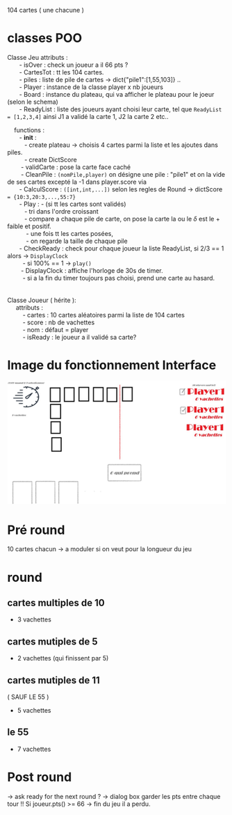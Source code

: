 104 cartes ( une chacune )


# classes POO

Classe Jeu
		attributs :<br>
&nbsp;&nbsp;&nbsp;&nbsp;&nbsp;&nbsp;&nbsp;- isOver : check un joueur a il 66 pts ?<br>
&nbsp;&nbsp;&nbsp;&nbsp;&nbsp;&nbsp;&nbsp;- CartesTot : tt les 104 cartes.<br>
&nbsp;&nbsp;&nbsp;&nbsp;&nbsp;&nbsp;&nbsp;- piles : liste de pile de cartes -> dict{"pile1":[1,55,103]} ..<br>
&nbsp;&nbsp;&nbsp;&nbsp;&nbsp;&nbsp;&nbsp;- Player : instance de la classe player x nb joueurs<br>
&nbsp;&nbsp;&nbsp;&nbsp;&nbsp;&nbsp;&nbsp;- Board : instance du plateau, qui va afficher le plateau pour le joeur (selon le schema)<br>
&nbsp;&nbsp;&nbsp;&nbsp;&nbsp;&nbsp;&nbsp;- ReadyList : liste des joueurs ayant choisi leur carte, tel que `ReadyList = [1,2,3,4]` ainsi J1 a validé la carte 1, J2 la carte 2 etc..<br>

&nbsp;&nbsp;&nbsp;&nbsp;functions :<br>
&nbsp;&nbsp;&nbsp;&nbsp;&nbsp;&nbsp;&nbsp;- __init__ : <br>
&nbsp;&nbsp;&nbsp;&nbsp;&nbsp;&nbsp;&nbsp;&nbsp;&nbsp;&nbsp;- create plateau -> choisis 4 cartes parmi la liste et les ajoutes dans piles.<br>
&nbsp;&nbsp;&nbsp;&nbsp;&nbsp;&nbsp;&nbsp;&nbsp;&nbsp;&nbsp;- create DictScore<br>
&nbsp;&nbsp;&nbsp;&nbsp;&nbsp;&nbsp;&nbsp; - validCarte : pose la carte face caché<br>
&nbsp;&nbsp;&nbsp;&nbsp;&nbsp;&nbsp;&nbsp; - CleanPile : `(nomPile,player)` on désigne une pile : "pile1" et on la vide de ses cartes excepté la -1 dans player.score via<br> 
&nbsp;&nbsp;&nbsp;&nbsp;&nbsp;&nbsp;&nbsp;- CalculScore : `([int,int,...])` selon les regles de Round -> dictScore `= {10:3,20:3,...,55:7}` <br>
&nbsp;&nbsp;&nbsp;&nbsp;&nbsp;&nbsp;&nbsp;- Play : - (si tt les cartes sont validés)<br>
&nbsp;&nbsp;&nbsp;&nbsp;&nbsp;&nbsp;&nbsp;&nbsp;&nbsp;&nbsp;- tri dans l'ordre croissant<br>
&nbsp;&nbsp;&nbsp;&nbsp;&nbsp;&nbsp;&nbsp;&nbsp;&nbsp;&nbsp;- compare a chaque pile de carte, on pose la carte la ou le $\delta$ est le + faible  et positif.<br>
&nbsp;&nbsp;&nbsp;&nbsp;&nbsp;&nbsp;&nbsp;&nbsp;&nbsp;&nbsp; - une fois tt les cartes posées,<br>
&nbsp;&nbsp;&nbsp;&nbsp;&nbsp;&nbsp;&nbsp;&nbsp;&nbsp;&nbsp; - on regarde la taille de chaque pile<br>
&nbsp;&nbsp;&nbsp;&nbsp;&nbsp;&nbsp;&nbsp;- CheckReady : check pour chaque joueur la liste ReadyList, si 2/3 == 1 alors -> `DisplayClock`<br>
&nbsp;&nbsp;&nbsp;&nbsp;&nbsp;&nbsp;&nbsp;&nbsp;&nbsp;- si 100% == 1 -> `play()`<br>
&nbsp;&nbsp;&nbsp;&nbsp;&nbsp;&nbsp;&nbsp; - DisplayClock : affiche l'horloge de 30s  de timer. <br>
&nbsp;&nbsp;&nbsp;&nbsp;&nbsp;&nbsp;&nbsp;&nbsp;&nbsp;- si a la fin du timer toujours pas choisi, prend une carte au hasard.<br>
<br>				  
Classe Joueur ( hérite ):<br>
&nbsp;&nbsp;&nbsp;&nbsp;&nbsp;attributs :<br>
&nbsp;&nbsp;&nbsp;&nbsp;&nbsp;&nbsp;&nbsp;&nbsp;&nbsp;- cartes : 10 cartes aléatoires parmi la liste de 104 cartes <br>
&nbsp;&nbsp;&nbsp;&nbsp;&nbsp;&nbsp;&nbsp;&nbsp;&nbsp;- score : nb de vachettes<br>
&nbsp;&nbsp;&nbsp;&nbsp;&nbsp;&nbsp;&nbsp;&nbsp;&nbsp;- nom : défaut = player<br>
&nbsp;&nbsp;&nbsp;&nbsp;&nbsp;&nbsp;&nbsp;&nbsp;&nbsp;-  isReady : le joueur a il validé sa carte?<br>

# Image du fonctionnement Interface

![imageSchema](https://raw.githubusercontent.com/Epwo/le6QuiPrend/func/6quiprend_schema.jpg)

# Pré round
 10 cartes chacun -> a moduler si on veut pour la longueur du jeu
# round
## cartes multiples de 10
- 3 vachettes
## cartes mutiples de 5
- 2 vachettes
(qui finissent par 5)
## cartes mutiples de 11
( SAUF LE 55 )
- 5 vachettes
## le 55
- 7 vachettes
# Post round
-> ask ready for the next round ? -> dialog box 
garder les pts entre chaque tour
!! Si joueur.pts() >= 66 -> fin du jeu il a perdu.

